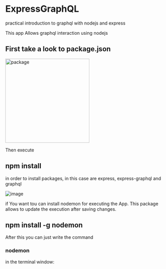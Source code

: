 # ExpressGraphQL
practical introduction to graphql with nodejs and express

This app Allows graphql interaction using nodejs

## First take a look to package.json
<img width="263" alt="package" src="https://user-images.githubusercontent.com/25799227/55892826-ac854c00-5b7c-11e9-984f-fb8d2ac192b1.PNG">

Then execute <h2> npm install </h2> in order to install packages, in this case are express, express-graphql and graphql

![image](https://user-images.githubusercontent.com/25799227/55893119-46e58f80-5b7d-11e9-9bba-bc367a02f171.png)

if You want tou can install nodemon for executing the App. This package allows to update the execution after saving changes.

<h2>npm install -g nodemon</h2>

After this you can just write the command <h3>nodemon</h3> in the terminal window:

